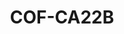 ---
layout: well
facility_url: facilities/colbert
permalink: facilities/colbert/cof-ca22b
coordinates: [
    -87.8384236,
    34.7394842
]
title: "COF-CA22B"
location: "Colbert County, AL"
site_name:  "Colbert Fossil Plant"
owner_operator: "Tennessee Valley Authority (TVA)"
site_summary: ""
download_data: ""
designation: "Downgradient"
legend: "Downgradient, Not in Compliance"
drinking_water_health_standards_exceeded_1: "Boron"
health_base_standard_exceeded_1: "LHA"
number_of_times_in_exceedance_1": "1"
number_of_times_monitored_1: "7"
max_exceedance_amount_1: "7.3"
max_allowable_amount_1: "6"
unit_of_measurement_1: "mg/L"
drinking_water_health_standards_exceeded_2: "Manganese"
health_base_standard_exceeded_2: "LHA"
number_of_times_in_exceedance_2: "1"
number_of_times_monitored_2: "7"
max_exceedance_amount_2: "1.7"
max_allowable_amount_2: "0.3"
unit_of_measurement_2: "mg/L"
drinking_water_health_standards_exceeded_3: "Molybdenum"
health_base_standard_exceeded_3: "LHA"
number_of_times_in_exceedance_3: "1"
number_of_times_monitored_3: "7"
max_exceedance_amount_3: "0.088"
max_allowable_amount_3: "0.04"
unit_of_measurement_3: "mg/L"
drinking_water_health_standards_exceeded_4: ""
health_base_standard_exceeded_4: ""
number_of_times_in_exceedance_4: ""
number_of_times_monitored_4: ""
max_exceedance_amount_4: ""
max_allowable_amount_4: ""
unit_of_measurement_4: ""
drinking_water_health_standards_exceeded_5: ""
health_base_standard_exceeded_5: ""
number_of_times_in_exceedance_5: ""
number_of_times_monitored_5: ""
max_exceedance_amount_5: ""
max_allowable_amount_5: ""
unit_of_measurement_5: ""
---